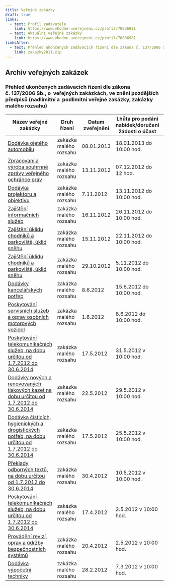```yaml
---
title: Veřejné zakázky
draft: true
links:
  - text: Profil zadavatele
    link: https://www.vhodne-uverejneni.cz/profil/70836981
  - text: Aktuální veřejné zakázky
    link: https://www.vhodne-uverejneni.cz/profil/70836981
linksAfter:
  - text: Přehled ukončených zadávacích řízení dle zákona č. 137/2006 Sb.
    link: zakazky2011.zip
---
```


## Archiv veřejných zakázek

### Přehled ukončených zadávacích řízení dle zákona č. 137/2006 Sb., o  veřejných zakázkách, ve znění pozdějších předpisů (nadlimitní a  podlimitní veřejné zakázky, zakázky malého rozsahu)

| Název veřejné zakázky                                                                                                                                                                           | Druh řízení            | Datum zveřejnění | Lhůta pro podání nabídek/doručení žádosti o účast | Vybraný dodavatel                                  |
| ----------------------------------------------------------------------------------------------------------------------------------------------------------------------------------------------- | ---------------------- | ---------------- | ------------------------------------------------- | -------------------------------------------------- |
| [Dodávka ojetého automobilu](https://www.ochrance.cz/kancelar-vop/verejne-zakazky/archiv-verejnych-zakazek/p13v00000001/)                                                                       | zakázka malého rozsahu | 08.01.2013       | 18.01.2013 do 10:00 hod.                          | Škoda Auto a.s.                                    |
| [Zpracovaní a výroba souhrnné zprávy veřejného ochránce práv](https://www.ochrance.cz/kancelar-vop/verejne-zakazky/archiv-verejnych-zakazek/p12v00000028/)                                      | zakázka malého rozsahu | 13.11.2012       | 07.12.2012 do 12 hod.                             | Omega Design s.r.o.                                |
| [Dodávka projektoru a objektivu](https://www.ochrance.cz/kancelar-vop/verejne-zakazky/archiv-verejnych-zakazek/p12v00000027/)                                                                   | zakázka malého rozsahu | 7.11.2012        | 13.11.2012 do 10:00 hod.                          | Data-Video-Media s.r.o.                            |
| [Zajištění informačních služeb](https://www.ochrance.cz/kancelar-vop/verejne-zakazky/archiv-verejnych-zakazek/p12v00000030/)                                                                    | zakázka malého rozsahu | 16.11.2012       | 26.11.2012 do 10:00 hod.                          | Wolters Kluwer ČR,a.s.                             |
| [Zajištění úklidu chodníků a parkoviště, úklid sněhu](https://www.ochrance.cz/kancelar-vop/verejne-zakazky/archiv-verejnych-zakazek/p12v00000029/)                                              | zakázka malého rozsahu | 15.11.2012       | 22.11.2012 do 10:00 hod.                          | MELOUNOVA s.r.o.                                   |
| [Zajištění úklidu chodníků a parkoviště, úklid sněhu](https://www.ochrance.cz/kancelar-vop/verejne-zakazky/archiv-verejnych-zakazek/p12v00000026/)                                              | zakázka malého rozsahu | 29.10.2012       | 5.11.2012 do 10:00 hod.                           | Zrušeno                                            |
| [Dodávky kancelářských potřeb](https://www.ochrance.cz/kancelar-vop/verejne-zakazky/archiv-verejnych-zakazek/p12v00000025/)                                                                     | zakázka malého rozsahu | 8.6.2012         | 15.6.2012 do 10:00 hod.                           | KARKO, výrobní družstvo nevidomých                 |
| [Poskytování servisních služeb a oprav osobních motorových vozidel](https://www.ochrance.cz/kancelar-vop/verejne-zakazky/archiv-verejnych-zakazek/p12v00000024/)                                | zakázka malého rozsahu | 1.6.2012         | 8.6.2012 do 10:00 hod.                            | Autonova Brno, spol. s r.o.                        |
| [Poskytování telekomunikačních služeb, na dobu určitou od 1.7.2012 do 30.6.2014](https://www.ochrance.cz/kancelar-vop/verejne-zakazky/archiv-verejnych-zakazek/p12v00000023/)                   | zakázka malého rozsahu | 17.5.2012        | 31.5.2012 v 10:00 hod.                            | Telefónica Czech Republic, a.s. /GTS Czech, s.r.o. |
| [Dodávky nových a renovovaných tiskových kazet na dobu určitou od 1.7.2012 do 30.6.2014](https://www.ochrance.cz/kancelar-vop/verejne-zakazky/archiv-verejnych-zakazek/p12v00000022/)           | zakázka malého rozsahu | 22.5.2012        | 29.5.2012 v 10:00 hod.                            | TRS-IT s. r. o.                                    |
| [Dodávka čisticích, hygienických a drogistických potřeb, na dobu určitou od 1.7.2012 do 30.6.2014](https://www.ochrance.cz/kancelar-vop/verejne-zakazky/archiv-verejnych-zakazek/p12v00000021/) | zakázka malého rozsahu | 17.5.2012        | 25.5.2012 v 10:00 hod.                            | Bika - Velkoobchod papírem, spol. s r.o.           |
| [Překlady odborných textů, na dobu určitou od 1.7.2012 do 30.6.2014](https://www.ochrance.cz/kancelar-vop/verejne-zakazky/archiv-verejnych-zakazek/p12v00000020/)                               | zakázka malého rozsahu | 30.4.2012        | 10.5.2012 v 10:00 hod.                            | Lingea, s. r. o.                                   |
| [Poskytování telekomunikačních služeb, na dobu určitou od 1.7.2012 do 30.6.2014](https://www.ochrance.cz/kancelar-vop/verejne-zakazky/archiv-verejnych-zakazek/p12v00000019/)                   | zakázka malého rozsahu | 17.4.2012        | 2.5.2012 v 10:00 hod.                             | X Zrušené                                          |
| [Provádění revizí, oprav a údržby bezpečnostních systémů](https://www.ochrance.cz/kancelar-vop/verejne-zakazky/archiv-verejnych-zakazek/p12v00000018/)                                          | zakázka malého rozsahu | 20.4.2012        | 2.5.2012 v 10:00 hod.                             | SECURITY TECHNOLOGIES s. r. o.                     |
| [Dodávka výpočetní techniky](https://www.ochrance.cz/kancelar-vop/verejne-zakazky/archiv-verejnych-zakazek/p12v00000017/)                                                                       | zakázka malého rozsahu | 28.2.2012        | 7.3.2012 v 10:00 hod.                             | HCV group, a.s.                                    |
